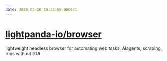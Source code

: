 ```yaml
---
date: 2025-04-20 19:33:59.966671
---
```


# [lightpanda-io/browser](https://github.com/lightpanda-io/browser)

lightweight headless browser for automating web tasks, AIagents, scraping, runs without GUI